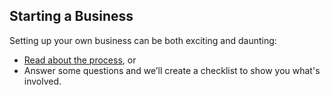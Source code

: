 ## Starting a Business

Setting up your own business can be both exciting and daunting:

- [Read about the process](#), or
- Answer some questions and we’ll create a checklist to show you what's involved.

